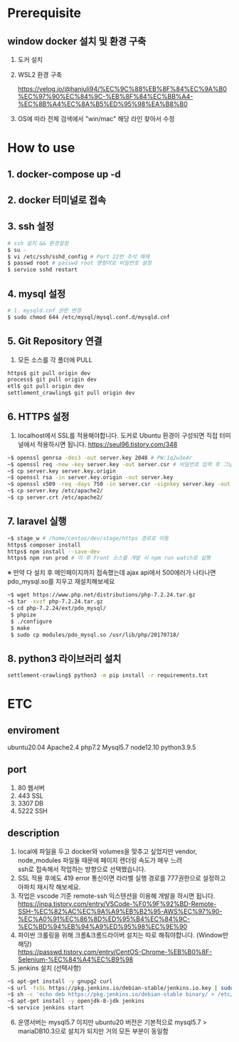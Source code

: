 # Prerequisite

## window docker 설치 및 환경 구축
1. 도커 설치
2. WSL2 환경 구축

    https://velog.io/@hanjuli94/%EC%9C%88%EB%8F%84%EC%9A%B0%EC%97%90%EC%84%9C-%EB%8F%84%EC%BB%A4-%EC%8B%A4%EC%8A%B5%ED%95%98%EA%B8%B0
3. OS에 따라 전체 검색에서 "win/mac" 해당 라인 찾아서 수정

# How to use
## 1. docker-compose up -d
## 2. docker 터미널로 접속
## 3. ssh 설정
```bash
# ssh 설치 && 환경설정
$ su -
$ vi /etc/ssh/sshd_config # Port 22번 주석 해제
$ passwd root # passwd root 명령어로 비밀번호 설정
$ service sshd restart
```
## 4. mysql 설정
```bash
# 1. mysqld.cnf 권한 변경
$ sudo chmod 644 /etc/mysql/mysql.conf.d/mysqld.cnf
```
## 5. Git Repository 연결
1. 모든 소스를 각 폴더에 PULL
```bash
https$ git pull origin dev
process$ git pull origin dev
etl$ git pull origin dev
settlement_crawling$ git pull origin dev
```
## 6. HTTPS 설정
1. localhost에서 SSL를 적용해야합니다. 도커로 Ubuntu 환경이 구성되면 직접 터미널에서 적용하시면 됩니다.
    https://seul96.tistory.com/348
```bash
~$ openssl genrsa -des3 -out server.key 2048 # PW:1q2w3e4r
~$ openssl req -new -key server.key -out server.csr # 비밀번호 입력 후 그냥 엔터
~$ cp server.key server.key.origin
~$ openssl rsa -in server.key.origin -out server.key
~$ openssl x509 -req -days 750 -in server.csr -signkey server.key -out server.crt
~$ cp server.key /etc/apache2/
~$ cp server.crt /etc/apache2/
```
## 7. laravel 실행
```bash
~$ stage_w # /home/centos/dev/stage/https 경로로 이동
https$ composer install
https$ npm install --save-dev
https$ npm run prod # 이 후 Front 소스를 개발 시 npm run watch로 실행
```
※ 만약 다 설치 후 메인페이지까지 접속했는데 ajax api에서 500에러가 나타나면 pdo_mysql.so를 지우고 재설치해보세요
```bash
~$ wget https://www.php.net/distributions/php-7.2.24.tar.gz
~$ tar -xvzf php-7.2.24.tar.gz
~$ cd php-7.2.24/ext/pdo_mysql/
 $ phpize
 $ ./configure
 $ make
 $ sudo cp modules/pdo_mysql.so /usr/lib/php/20170718/
```
## 8. python3 라이브러리 설치
```bash
settlement-crawling$ python3 -m pip install -r requirements.txt
```
# ETC
## enviroment
ubuntu20.04 Apache2.4 php7.2 Mysql5.7 node12.10 python3.9.5

## port
1. 80 웹서버
2. 443 SSL
3. 3307 DB
4. 5222 SSH

## description
1. local에 파일을 두고 docker와 volumes을 맞추고 싶었지만 vendor, node_modules 파일들 때문에 페이지 렌더링 속도가 매우 느려<br> ssh로 접속해서 작업하는 방향으로 선택했습니다.
2. SSL 적용 후에도 419 error 통신이면 라라벨 실행 경로를 777권한으로 설정하고 아파치 재시작 해보세요.
3. 작업은 vscode 기준 remote-ssh 익스텐션을 이용해 개발을 하시면 됩니다.<br> https://inpa.tistory.com/entry/VSCode-%F0%9F%92%BD-Remote-SSH-%EC%82%AC%EC%9A%A9%EB%B2%95-AWS%EC%97%90-%EC%A0%91%EC%86%8D%ED%95%B4%EC%84%9C-%EC%BD%94%EB%94%A9%ED%95%98%EC%9E%90
4. 파이썬 크롤링을 위해 크롬&크롬드라이버 설치는 따로 해줘야합니다. (Window만 해당)<br>
https://passwd.tistory.com/entry/CentOS-Chrome-%EB%B0%8F-Selenium-%EC%84%A4%EC%B9%98
5. jenkins 설치 (선택사항)
```bash
~$ apt-get install -y gnupg2 curl
~$ url -fsSL https://pkg.jenkins.io/debian-stable/jenkins.io.key | sudo apt-key add -
~$ sh -c 'echo deb https://pkg.jenkins.io/debian-stable binary/ > /etc/apt/sources.list.d/jenkins.list'
~$ apt-get install -y openjdk-8-jdk jenkins
~$ service jenkins start
```
6. 운영서버는 mysql5.7 이지만 ubuntu20 버전은 기본적으로 mysql5.7 > mariaDB10.3으로 설치가 되지만 거의 모든 부분이 동일함
